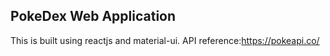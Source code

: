 ## PokeDex Web Application 
This is built using reactjs and material-ui.
API reference:https://pokeapi.co/
